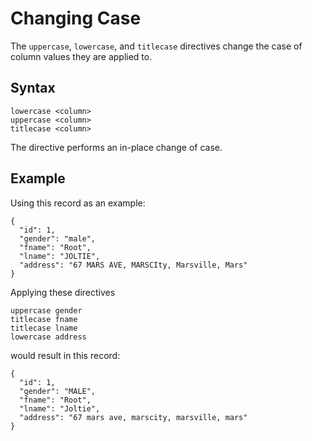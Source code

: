 # Changing Case

The `uppercase`, `lowercase`, and `titlecase` directives change the case of column
values they are applied to.


## Syntax
```
lowercase <column>
uppercase <column>
titlecase <column>
```

The directive performs an in-place change of case.


## Example

Using this record as an example:
```
{
  "id": 1,
  "gender": "male",
  "fname": "Root",
  "lname": "JOLTIE",
  "address": "67 MARS AVE, MARSCIty, Marsville, Mars"
}
```

Applying these directives
```
uppercase gender
titlecase fname
titlecase lname
lowercase address
```

would result in this record:
```
{
  "id": 1,
  "gender": "MALE",
  "fname": "Root",
  "lname": "Joltie",
  "address": "67 mars ave, marscity, marsville, mars"
}
```
